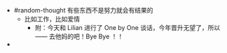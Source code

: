 - #random-thought 有些东西不是努力就会有结果的
	- 比如工作，比如爱情
		- 附：今天和 Lilian 进行了 One by One 谈话，今年晋升无望了，所以 —— 去他妈的吧！Bye Bye ！！
-